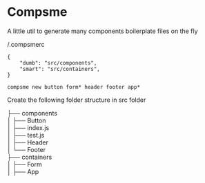 # Compsme

A little util to generate many components boilerplate files on the fly

/.compsmerc

```
{
    "dumb": "src/components",
    "smart": "src/containers",
}
```

`compsme new button form* header footer app*`

Create the following folder structure in src folder

├── components  
│ ├── Button  
│ ├── index.js  
│ ├── test.js  
│ ├── Header  
│ └── Footer  
├── containers  
│ ├── Form  
│ ├── App
